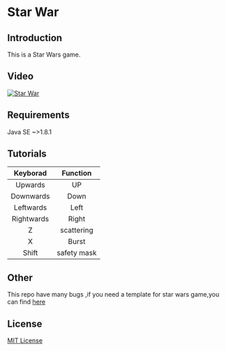 # Star War
## Introduction  
  This is a Star Wars game.  
## Video
  [![Star War](https://i.imgur.com/6GrmkrH.png)](https://youtu.be/bRKvdPA267w)
## Requirements
  Java SE ~>1.8.1
## Tutorials
  Keyborad  | Function
  :--------:|:--------:
  Upwards   |   UP
  Downwards |   Down
  Leftwards |   Left
  Rightwards|   Right
  Z         | scattering
  X         | Burst
  Shift     | safety mask
## Other
  This repo have many bugs ,if you need a template for star wars game,you can find [here](https://github.com/jhang-jhe-wei/StarsWar_DEMO)
## License
[MIT License](https://opensource.org/licenses/MIT)
